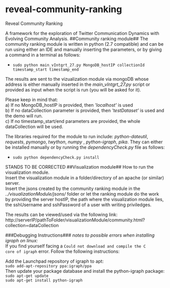 reveal-community-ranking
============================

Reveal Community Ranking

A framework for the exploration of Twitter Communication Dynamics with Evolving Community Analysis.
##Community ranking module##
The community ranking module is written in python (2.7 compatible) and can be run using either an IDE and manually inserting the parameters, or by giving a command in a terminal as follows:
* <code>sudo python main_vIntgrt_27.py MongoDB_hostIP collectionId timestamp_start timestamp_end</code> 

The results are sent to the vizualization module via mongoDB whose address is either manually inserted in the _main_vIntgrt_27.py_ script or provided as input when the script is run (you will be asked for it).

Please keep in mind that:   
a) If no MongoDB_hostIP is provided, then _'localhost'_ is used   
b) If no dataCollection parameter is provided, then _'testDataset'_ is used and the demo will run.   
c) If no timestamp_start/end parameters are provided, the whole dataCollection will be used.   

The libraries required for the module to run include: _python-dateutil_, _requests_, _pymongo_,  _twython_, _numpy_ , _python-igraph_, _pika_. They can either be installed manually or by running the _dependencyCheck.py_ file as follows:
* <code>sudo python dependencyCheck.py install</code>

STANDS TO BE CORRECTED
##Visualization module##
How to run the visualization module.   
Insert the visualization module in a folder/directory of an apache (or similar) server.   
Insert the jsons created by the community ranking module in the _../visualizationModule/jsons/_ folder or let the ranking module do the work by providing the server hostIP, the path where the visualization module lies, the sshUsername and sshPassword of a user with writing priviledges.

The results can be viewed/used via the following link:   
http://serverIP/pathToFolder/visualizationModule/community.html?collection=dataCollection

###Debugging Instructions###
_notes to possible errors when installing igraph on linux:_   
If you find yourself facing a <code>Could not download and compile the C core of igraph</code> error. Follow the following instructions:

Add the Launchpad repository of igraph to apt:   
<code>sudo add-apt-repository ppa:igraph/ppa</code>   
Then update your package database and install the python-igraph package:   
<code>sudo apt-get update</code>   
<code>sudo apt-get install python-igraph</code>

